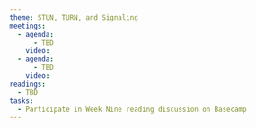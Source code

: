 ```yaml
---
theme: STUN, TURN, and Signaling
meetings:
  - agenda:
      - TBD
    video:
  - agenda:
      - TBD
    video:
readings:
  - TBD
tasks:
  - Participate in Week Nine reading discussion on Basecamp
---
```

